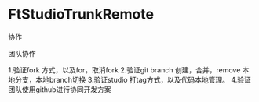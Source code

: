 # FtStudioTrunkRemote
协作



团队协作

1.验证fork 方式，以及for，取消fork
2.验证git branch 创建，合并，remove 本地分支，本地branch切换
3.验证studio 打tag方式，以及代码本地管理。
4.验证团队使用github进行协同开发方案

